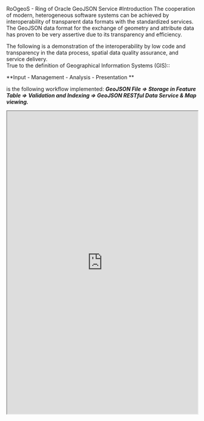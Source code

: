 RoOgeoS - Ring of Oracle GeoJSON Service
#Introduction 
The cooperation of modern, heterogeneous software systems can be achieved by interoperability of transparent data formats with the standardized services. 
The GeoJSON data format for the exchange of geometry and attribute data has proven to be very assertive due to its transparency and efficiency. 

The following is a demonstration of the interoperability by low code and transparency in the data process, spatial data quality assurance, and service delivery.  
True to the definition of Geographical Information Systems (GIS)::

 **Input - Management - Analysis - Presentation **

is the following workflow implemented:
***GeoJSON File => Storage in Feature Table => Validation and Indexing => GeoJSON RESTful Data Service & Map viewing.***

<iframe
  src="https://www.fmatz.com/RoOGJ/RoOGJ-Gilmoure_player.html"
  style="width:100%; height:800px;">
 </iframe>
